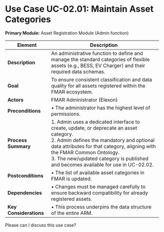 # Use Case UC-02.01:  Maintain Asset Categories  
**Primary Module:** Asset Registration Module (Admin function)

| Element            | Description                                                                                                                                                                                                                                                                                                 |
| ------------------ | ----------------------------------------------------------------------------------------------------------------------------------------------------------------------------------------------------------------------------------------------------------------------------------------------------------- |
| **Description**        | An administrative function to define and manage the standard categories of flexible assets (e.g., BESS, EV Charger) and their required data schemas.                                                                                                                                                        |
|**Goal**              | To ensure consistent classification and data quality for all assets registered within the FMAR ecosystem.                                                                                                                                                                                                   |
| **Actors**             | FMAR Administrator (Elexon)                                                                                                                                                                                                                                                                                 |
| **Preconditions**      | • The administrator has the highest level of permissions.                                                                                                                                                                                                                                                   |
| **Process Summary**    | 1. Admin uses a dedicated interface to create, update, or deprecate an asset category. <br> 2. Admin defines the mandatory and optional data attributes for that category, aligning with the FMAR Common Ontology. <br> 3. The new/updated category is published and becomes available for use in UC-02.02. |
| **Postconditions**     | • The list of available asset categories in FMAR is updated.                                                                                                                                                                                                                                                |
| **Dependencies**       | • Changes must be managed carefully to ensure backward compatibility for already registered assets.                                                                                                                                                                                                         |
| **Key Considerations** | • This process underpins the data structure of the entire ARM.                                                                                                                                                                                                                                              |
Please can I discuss this use case?
